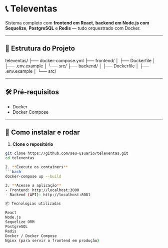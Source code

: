 # 📞 Televentas

Sistema completo com **frontend em React**, **backend em Node.js com Sequelize**, **PostgreSQL** e **Redis** — tudo orquestrado com Docker.

---

## 📁 Estrutura do Projeto

televentas/
├── docker-compose.yml
├── frontend/
│ ├── Dockerfile
│ ├── .env.example
│ └── src/
├── backend/
│ ├── Dockerfile
│ ├── .env.example
│ └── src/


---

## 🛠️ Pré-requisitos

- Docker
- Docker Compose

---

## 🚀 Como instalar e rodar

1. **Clone o repositório**

```bash
git clone https://github.com/seu-usuario/televentas.git
cd televentas

2. **Execute os containers**
```bash
docker-compose up --build

3. **Acesse a aplicação**
- Frontend: http://localhost:3000
- Backend (API): http://localhost:8081

📦 Tecnologias utilizadas

React
Node.js
Sequelize ORM
PostgreSQL
Redis
Docker / Docker Compose
Nginx (para servir o frontend em produção)